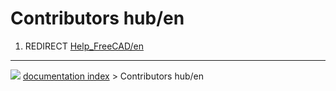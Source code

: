 # Contributors hub/en
1.  REDIRECT [Help_FreeCAD/en](Help_FreeCAD/en.md)



---
![](images/Right_arrow.png) [documentation index](../README.md) > Contributors hub/en
